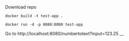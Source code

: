 Download repo

`docker build -t test-app .`

`docker run -d -p 8080:8080 test-app`

Go to http://localhost:8080/numbertotext?input=123.25
__